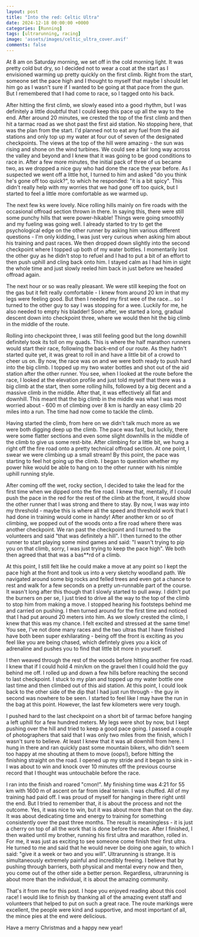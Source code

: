 ```yaml
---
layout: post
title: "Into the red: Celtic Ultra"
date: 2024-12-18 00:00:00 +0000
categories: [Running]
tags: [ultrarunning, racing]
image: 'assets/images/celtic_ultra_cover.avif'
comments: false
---
```


At 8 am on Saturday morning, we set off in the cold morning light. It was pretty cold but dry, so I decided not to wear a coat at the start as I envisioned warming up pretty quickly on the first climb. Right from the start, someone set the pace high and I thought to myself that maybe I should let him go as I wasn't sure if I wanted to be going at that pace from the gun. But I remembered that I had come to race, so I tagged onto his back. 


After hitting the first climb, we slowly eased into a good rhythm, but I was definitely a little doubtful that I could keep this pace up all the way to the end. After around 20 minutes, we crested the top of the first climb and then hit a tarmac road as we shot past the first aid station. No stopping here, that was the plan from the start. I'd planned not to eat any fuel from the aid stations and only top up my water at four out of seven of the designated checkpoints. The views at the top of the hill were amazing - the sun was rising and shone on the wind turbines. We could see a fair long way across the valley and beyond and I knew that it was going to be good conditions to race in. After a few more minutes, the initial pack of three of us became two, as we dropped a nice guy who had done the race the year before. As I suspected we went off a little hot, I turned to him and asked "do you think he's gone off too quick?", to which he responded: "it is a bit spicy". This didn't really help with my worries that we had gone off too quick, but I started to feel a little more comfortable as we warmed up. 



The next few ks were lovely. Nice rolling hills mainly on fire roads with the occasional offroad section thrown in there. In saying this, there were still some punchy hills that were power-hikable! Things were going smoothly and my fueling was going well. I already started to try to get the psychological edge on the other runner by asking him various different questions - I'm only kidding, I was just very curious when asking him about his training and past races. We then dropped down slightly into the second checkpoint where I topped up both of my water bottles. I momentarily lost the other guy as he didn't stop to refuel and I had to put a bit of an effort to then push uphill and cling back onto him. I stayed calm as I had him in sight the whole time and just slowly reeled him back in just before we headed offroad again.


The next hour or so was really pleasant. We were still keeping the foot on the gas but it felt really comfortable - I knew from around 20 km in that my legs were feeling good. But then I needed my first wee of the race... so I turned to the other guy to say I was stopping for a wee. Luckily for me, he also needed to empty his bladder! Soon after, we started a long, gradual descent down into checkpoint three, where we would then hit the big climb in the middle of the route. 


Rolling into checkpoint three, I was still feeling good but the long downhill definitely took its toll on my quads. This is where the half marathon runners would start their race, following the back-end of our route. As they hadn't started quite yet, it was great to roll in and have a little bit of a crowd to cheer us on. By now, the race was on and we were both ready to push hard into the big climb. I topped up my two water bottles and shot out of the aid station after the other runner. You see, when I looked at the route before the race, I looked at the elevation profile and just told myself that there was a big climb at the start, then some rolling hills, followed by a big decent and a massive climb in the middle. After that, it was effectively all flat and downhill. This meant that the big climb in the middle was what I was most worried about - 600 m of climbing over 8 km is hardly an easy climb 20 miles into a run. The time had now come to tackle the climb.


Having started the climb, from here on we didn't talk much more as we were both digging deep up the climb. The pace was fast, but luckily, there were some flatter sections and even some slight downhills in the middle of the climb to give us some rest-bite. After climbing for a little bit, we hung a right off the fire road onto a pretty technical offroad section. At one point, I swear we were climbing up a small stream! By this point, the pace was starting to feel hot going up the climb. I began to question whether my power hike would be able to hang on to the other runner with his nimble uphill running style. 


After coming off the wet, rocky section, I decided to take the lead for the first time when we dipped onto the fire road. I knew that, mentally, if I could push the pace in the red for the rest of the climb at the front, it would show the other runner that I was strong and there to stay. By now, I was way into my threshold - maybe this is where all the speed and threshold work that I had done in training would come in handy! After another km or so of climbing, we popped out of the woods onto a fire road where there was another checkpoint. We ran past the checkpoint and I turned to the volunteers and said "that was definitely a hill". I then turned to the other runner to start playing some mind games and said: "I wasn't trying to pip you on that climb, sorry, I was just trying to keep the pace high". We both then agreed that that was a bas**rd of a climb. 


At this point, I still felt like he could make a move at any point so I kept the pace high at the front and took us into a very sketchy woodland path. We navigated around some big rocks and felled trees and even got a chance to rest and walk for a few seconds on a pretty un-runnable part of the course. It wasn't long after this though that I slowly started to pull away. I didn't put the burners on per se, I just tried to drive all the way to the top of the climb to stop him from making a move. I stopped hearing his footsteps behind me and carried on pushing. I then turned around for the first time and noticed that I had put around 20 meters into him. As we slowly crested the climb, I knew that this was my chance. I felt excited and stressed at the same time! You see, I've not done many races and the two ultras that I have finished have both been super exhilarating - being off the front is exciting as you feel like you are being chased, which defintely gives you a kick of adrenaline and pushes you to find that little bit more in yourself. 


I then weaved through the rest of the woods before hitting another fire road. I knew that if I could hold 4 min/km on the gravel then I could hold the guy behind me off. I rolled up and down a few hills before reaching the second to last checkpoint. I stuck to my plan and topped up my water bottle one last time and then climbed out of this aid station. At this point, I could look back to the other side of the dip that I had just run through - the guy in second was nowhere to be seen. I started to feel like I may have the run in the bag at this point. However, the last few kilometers were very tough. 


I pushed hard to the last checkpoint on a short bit of tarmac before hanging a left uphill for a few hundred meters. My legs were shot by now, but I kept pushing over the hill and tried to keep a good pace going. I passed a couple of photographers that said that I was only two miles from the finish, which I wasn't sure to believe. At least I knew that it was all downhill from here. I hung in there and ran quickly past some mountain bikers, who didn't seem too happy at me shouting at them to move (oops!), before hitting the finishing straight on the road. I opened up my stride and it began to sink in - I was about to win and knock over 10 minutes off the previous course record that I thought was untouchable before the race. 




I ran into the finish and roared "cmon!". My finishing time was 4:21 for 55 km with 1600 m of ascent on far from ideal terrain. I was chuffed. All of my training had paid off. I was proud of myself for hanging in there right until the end. But I tried to remember that, it is about the process and not the outcome. Yes, it was nice to win, but it was about more than that on the day. It was about dedicating time and energy to training for something consistently over the past three months. The result is meaningless - it is just a cherry on top of all the work that is done before the race. After I finished, I then waited until my brother, running his first ultra and marathon, rolled in. For me, it was just as exciting to see someone come finish their first ultra. He turned to me and said that he would never be doing one again, to which I said: "give it a week or two and you will". Ultrarunning is strange. It is simultaneously extremely painful and incredibly freeing. I believe that by pushing through barriers, both physical and mental every now and then, you come out of the other side a better person. Regardless, ultrarunning is about more than the individual, it is about the amazing community.



That's it from me for this post. I hope you enjoyed reading about this cool race! I would like to finish by thanking all of the amazing event staff and volunteers that helped to put on such a great race. The route markings were excellent, the people were kind and supportive, and most important of all, the mince pies at the end were delicious. 


Have a merry Christmas and a happy new year!

